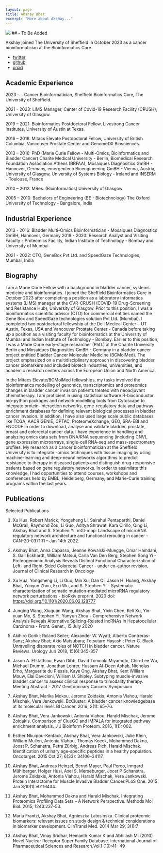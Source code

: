 ```yaml
---
layout: page
title: Akshay Bhat
excerpt: "More about Akshay..."
---
```

![](/images/) ## - To Be Added

Akshay joined The University of Sheffield in October 2023 as a cancer bioinformatician at the Bioinformatics Core

- [twitter](https://twitter.com/a1aks)
- [github](https://github.com/a1aks)
- [orcid](https://orcid.org/0000-0003-3205-1761)

## Academic Experience


2023 -... Cancer Bioinformatician, Sheffield Bioinformatics Core, The University of Sheffield.

2021 - 2023: LIMS Manager, Center of Covid-19 Research Facility (CRUSH), University of Glasgow.

2019 – 2021: Bioinformatics Postdoctoral Fellow, Livestrong Cancer Institutes, University of Austin at Texas.

2016 – 2018: Mitacs Elevate Postdoctoral Fellow, University of British Columbia, Vancouver Prostate Center and GenomeDX Biosciences. 

2013 – 2016: PhD (Marie Curie Fellow - Multi-Omics, Bioinformatics and Bladder Cancer) Charite Medical University - Berlin, Biomedical Research Foundation Association Athens (BRFAA), Mosaiques Diagnositics GmBH - Hannover, Germany, emergentech Bioengineering GmBH - Vienna, Austria, University of Glasgow, University of Systems Biology - Ireland and INSERM - Toulouse, France

2010 – 2012: MRes. (Bioinformatics) University of Glasgow


2005 – 2010: Bachelors of Engineering (BE - Biotechnology) The Oxford University of Technology - Bangalore, India

 ## Industrial Experience
 

 2013 - 2016: Bladder Multi-Omics Bioinformatician - Mosaiques Diagnostics GmBH, Hannover, Germany
 2018 - 2020: Research Analyst and Visiting Faculty - Proteomics Facility, Indian Institute of Technology - Bombay and University of Mumbai

 2021 - 2022: CTO, GeneBox Pvt Ltd. and SpeedGaze Technologies, Mumbai, India
 
 
 
 ## Biography

 I am a Marie Curie Fellow with a background in bladder cancer, systems medicine and bioinformatics. I joined the Sheffield Bioinformatics Core in October 2023 after completing a position as a laboratory informatics systems (LIMS) manager at the CVR-CRUSH (COVID-19 Drug-Screening and Resistance Hub), University of Glasgow. Prior to this position, I was a bioinformatics scientific advisor (CTO) for commercial entities named the Gene Box and SpeedGaze technologies solution Pvt Ltd. (Mumbai). I completed two postdoctoral fellowship at the Dell Medical Center – UT Austin, Texas, USA and Vancouver Prostate Center - Canada before taking up a position as a visiting faculty for bioinformatics at the University of Mumbai and Indian Institute of Technology - Bombay. Earlier to this position, I was a Marie Curie early-stage researcher (PhD.) at the Charite University Berlin and Mosaiques Diagnositics GmBH - Germany in a bladder cancer project entitled Bladder Cancer Molecular Medicine (BCMolMed). The project emphasized on a multidisciplinary approach in discovering bladder cancer biomarkers and included biotech industries, universities, and academic research centers across the European Union and North America. 

In the Mitacs Elevate/BCMolMed fellowships, my tasks involved the bioinformatics modelling of genomics, transcriptomics and proteomics changes in bladder cancer invasion patients treated with neoadjuvant chemotherapy. I am proficient in using statistical software R-bioconductor, bio-python
packages and network modelling tools from Cytoscape to integrate protein-interaction networks, gene-regulatory data and pathway enrichment databases for defining relevant biological processes in bladder cancer invasion. In addition, I have also used large scale public databases like TCGA, AACR GENIE, CPTAC, ProteomeXchange, GEO, SRA-EBI and ENCODE in order to download, analyse and validate bladder, prostate, breast and colorectal cancer data. I have experience in handling and analyzing omics data sets from DNA/RNA sequencing (including CNV), gene expression microarrays, single-cell RNA-seq and mass-spectrometry profiles. My research as a cancer bioinformatician at the Sheffield University is to integrate -omics techniques with tissue imaging by using machine-learning and deep-neural networks algorithms to predict resistance to therapy in diseased patients and distinguish drug-responsive patients based on gene regulatory networks. In order to assimilate this knowledge, I had opportunities to attend courses, workshops and conferences held by EMBL, Heidelberg, Germany, and Marie-Curie training programs within the last years.

 
## Publications
Selected Publications

1. Xu Hua, Robert Marick, Yongsheng Li, Sairahul Pentaparthi, Daniel McGrail, Raymond Zou, Li Guo, Aditya Shrawat, Kara Cirillo, Qing Li, Akshay Bhat and S. Stephen Yi. mGI-map: Landscape of microRNA regulatory network architecture and functional rerouting in cancer - CAN-20-0371R1 – Jan 14th 2022.


2. Akshay Bhat, Anna Capasso, Jeanne Kowalski-Muegge, Omar Hamdani, S. Gail Eckhardt, William Matsui, Carla Van Den Berg, Stephen Song Yi - Proteogenomic Analysis Reveals Distinct Functional Characterization of Left- and Right-Sided Colorectal Cancer - under co-author revision, Journal of Clinical Research in Oncology


3. Xu Hua, Yongsheng Li, Li Guo, Min Xu, Dan Qi, Jason H. Huang, Akshay Bhat, Yunyun Zhou, Erxi Wu, and S. Stephen Yi - Systematic characterization of somatic mutation-mediated microRNA regulatory network perturbations - bioRxiv preprint, 2020 doi: https://doi.org/10.1101/2020.06.02.128777

4. Junqing Wang, Xiuquan Wang, Akshay Bhat, Yixin Chen, Keli Xu, Yin-yuan Mo, S. Stephen Yi, Yunyun Zhou - Comprehensive Network Analysis Reveals Alternative Splicing-Related lncRNAs in Hepatocellular Carcinoma - Front. Genet., 15 July 2020

5. Akihiro Goriki; Roland Seiler; Alexander W. Wyatt; Alberto Contreras-Sanz; Akshay Bhat; Akio Matsubara; Tetsutaro Hayashi; Peter C. Black. Unravelling disparate roles of NOTCH in bladder cancer. Nature Reviews. Urology Jun 2018, 15(6):345-357

6. Jason A. Efstathiou, Ewan Gibb, David Tomoaki Miyamoto, Chin-Lee Wu, Michael Drumm, Jonathan Lehrer, Hussam Al-Deen Ashab, Nicholas Erho, Marguerite du Plessis, Kaye Ong, Akshay Bhat, Kent William Mouw, Elai Davicioni, William U. Shipley. Subtyping muscle-invasive bladder cancer to assess clinical response to trimodality therapy. Meeting Abstract - 2017 Genitourinary Cancers Symposium

7. Akshay Bhat, Marika Mokou, Jerome Zoidakis, Antonia Vlahou, Harald Mischak, Vera Jankowski. BcCluster: A bladder cancer knowledgebase at its molecular level. Bl Cancer. 2016; 2(1): 65–76.

8. Akshay Bhat, Vera Jankowski, Antonia Vlahou, Harald Mischak, Jerome Zoidakis. Comparison of ClueGO and IMPALA for integrated pathway enrichment analysis. J J Bioinform Proteom. 2016, 1(1): 002.

9. Esther Nkuipou-Kenfack, Akshay Bhat, Vera Jankowski, Julie Klein, William Mullen, Antonia Vlahou, Thomas Koeck, Mohammed Dakna, Joost P. Schanstra, Petra Zürbig, Andreas Pich, Harald Mischak. Identification of urinary age-specific peptides in a healthy population. Oncotarget. 2015 Oct 27; 6(33): 34106–34117.

10. Akshay Bhat, Andreas Heinzel, Bernd Mayer, Paul Perco, Irmgard Mühlberger, Holger Husi, Axel S. Merseburger, Joost P Schanstra, Jerome Zoidakis, Antonia Vlahou, Harald Mischak, Vera Jankowski. Protein Interactome for Muscle Invasive Bladder Cancer.PLoS One. 2015 Jan 8;10(1):e0116404.

11. Akshay Bhat, Mohammed Dakna and Harald Mischak. Integrating Proteomics Profiling Data Sets – A Network Perspective. Methods Mol Biol. 2015; 1243:237-53.

12. Maria Frantzi, Akshay Bhat, Agnieszka Latosinska. Clinical proteomic biomarkers: relevant issues on study design & technical considerations in biomarker development. ClinTransl Med. 2014 Mar 29; 3(1):7

13. Akshay Bhat, Vinay Sridhar, Hemanth Kumar K and Abhilash M. (2010) Novel Nuclear Receptor Super Family Database. International Journal of Pharmaceutical Sciences and Research.Vol.1 (10):41- 49
